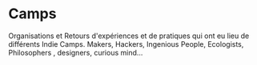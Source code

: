 # Camps
Organisations et Retours d'expériences et de pratiques qui ont eu lieu de différents Indie Camps. Makers, Hackers, Ingenious People, Ecologists, Philosophers
, designers, curious mind...
